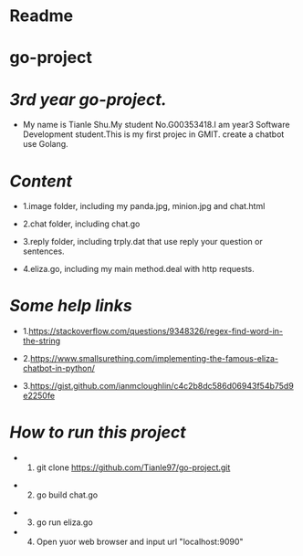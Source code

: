 # Readme

# go-project
# *3rd year go-project.*


* My name is Tianle Shu.My student No.G00353418.I am year3 Software Development student.This is my first projec in GMIT.
create a chatbot use Golang.


# *Content* #

* 1.image folder, including my panda.jpg, minion.jpg and chat.html

* 2.chat folder, including chat.go

* 3.reply folder, including trply.dat that use reply your question or sentences.

* 4.eliza.go, including my main method.deal with http requests.



# *Some help links* #

* 1.https://stackoverflow.com/questions/9348326/regex-find-word-in-the-string

* 2.https://www.smallsurething.com/implementing-the-famous-eliza-chatbot-in-python/

* 3.https://gist.github.com/ianmcloughlin/c4c2b8dc586d06943f54b75d9e2250fe


# *How to run this project* #

* 1. git clone https://github.com/Tianle97/go-project.git

+ 2. go build chat.go

* 3. go run eliza.go

* 4. Open yuor web browser and input url "localhost:9090"

